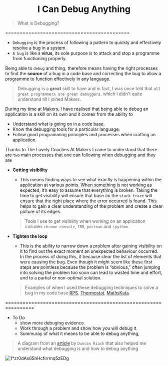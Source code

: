 <h1 align='center'>
  I Can Debug Anything
</h1>

> What is Debugging?

===========================================

- ``Debugging`` is the process of following a pattern to quickly and effectively resolve a bug in a system.
- ``A bug`` is like a **virus**, its sole purpose is to attack and stop a programme from functioning properly.

Being able to ``debug`` and thing, therefore means having the right processes to find the **source** of a bug in a code base and correcting the bug to allow a programme to function effectively in any language.

> Debugging is a **great** skill to have and in fact, I was once told that ``all great programmers are great debuggers``, which I didn't quite understand till I joined Makers.

During my time at Makers, I have realised that being able to debug an application is a skill on its own and it comes from the ability to

- Understand what is going on in a code base.
- Know the debugging tools for a particular language.
- Follow good programming principles and processes when crafting an application.

Thanks to The Lovely Coaches At Makers I came to understand that there are ``two`` main processes that one can following when debugging and they are
- **Getting visibility**
  - This means finding ways to see what exactly is happening within the application at various points.
  When something is not working as expected, it’s easy to assume that everything is broken. Taking the time to get visibility will ensure that base on the ``stack trace`` will ensure that the right place where the error occurred is found. This helps to gain a clear understanding of the problem and create a clear picture of its edges.

  > Tools I use to get visibility when working on an application includes ``chrome console``, ``IRB``, ``postman`` and ``ipython``.

- **Tighten the loop**
  - This is the ability to narrow down a problem after gaining visibility on it to find out the exact moment an unexpected behaviour occurred. In the process of doing this, it because clear the list of elements that were causing the bug. Even though it might seem like these first steps are pointless because the problem is “obvious,” often jumping into solving the problem too soon can lead to wasted time and effort, and to a partial or non-optimal solution.

  > Examples of when I used these debugging techniques to solve a bug in my code base [RPS](https://github.com/SarpongAbasimi/rps-challenge), [Thermostat](https://github.com/SarpongAbasimi/ThermostatJs), [MathsKata](https://medium.com/@1550707241489/javascript-math-sign-445cbf0127aa).

================================================================

- To Do
  - show more debuging evidence.
  - Work through a problem and show how you will debug it.
  - Summuray of what it means to be able to debug anything,


> A diagram from an [article](https://hackernoon.com/how-to-debug-any-problem-ac6f8a867fae) by ``Duncan Riach`` that also helped me understand what debugging is and how to debug anything

![1*zr0dAx65hHcfirrmq5zEDg](https://user-images.githubusercontent.com/37377831/58765536-eadf2c00-856b-11e9-9f80-27ea6a0f9b34.png)